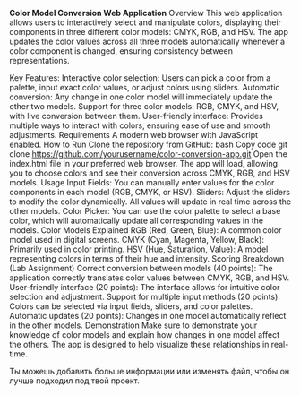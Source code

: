**Color Model Conversion Web Application**
Overview
This web application allows users to interactively select and manipulate colors, displaying their components in three different color models: CMYK, RGB, and HSV. The app updates the color values across all three models automatically whenever a color component is changed, ensuring consistency between representations.

Key Features:
Interactive color selection: Users can pick a color from a palette, input exact color values, or adjust colors using sliders.
Automatic conversion: Any change in one color model will immediately update the other two models.
Support for three color models: RGB, CMYK, and HSV, with live conversion between them.
User-friendly interface: Provides multiple ways to interact with colors, ensuring ease of use and smooth adjustments.
Requirements
A modern web browser with JavaScript enabled.
How to Run
Clone the repository from GitHub:
bash
Copy code
git clone https://github.com/yourusername/color-conversion-app.git
Open the index.html file in your preferred web browser.
The app will load, allowing you to choose colors and see their conversion across CMYK, RGB, and HSV models.
Usage
Input Fields: You can manually enter values for the color components in each model (RGB, CMYK, or HSV).
Sliders: Adjust the sliders to modify the color dynamically. All values will update in real time across the other models.
Color Picker: You can use the color palette to select a base color, which will automatically update all corresponding values in the models.
Color Models Explained
RGB (Red, Green, Blue): A common color model used in digital screens.
CMYK (Cyan, Magenta, Yellow, Black): Primarily used in color printing.
HSV (Hue, Saturation, Value): A model representing colors in terms of their hue and intensity.
Scoring Breakdown (Lab Assignment)
Correct conversion between models (40 points): The application correctly translates color values between CMYK, RGB, and HSV.
User-friendly interface (20 points): The interface allows for intuitive color selection and adjustment.
Support for multiple input methods (20 points): Colors can be selected via input fields, sliders, and color palettes.
Automatic updates (20 points): Changes in one model automatically reflect in the other models.
Demonstration
Make sure to demonstrate your knowledge of color models and explain how changes in one model affect the others. The app is designed to help visualize these relationships in real-time.

Ты можешь добавить больше информации или изменять файл, чтобы он лучше подходил под твой проект.
